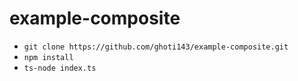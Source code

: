 # example-composite

* `git clone https://github.com/ghoti143/example-composite.git`
* `npm install`
* `ts-node index.ts`
